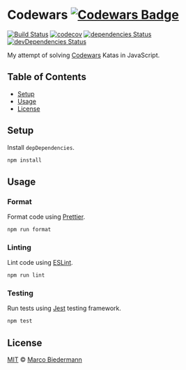 # Codewars [![Codewars Badge](https://www.codewars.com/users/marcobiedermann/badges/micro)](https://www.codewars.com/users/marcobiedermann)

[![Build Status](https://img.shields.io/travis/com/marcobiedermann/codewars)](https://travis-ci.com/marcobiedermann/codewars)
[![codecov](https://img.shields.io/codecov/c/gh/marcobiedermann/codewars)](https://codecov.io/gh/marcobiedermann/codewars)
[![dependencies Status](https://img.shields.io/david/marcobiedermann/codewars)](https://david-dm.org/marcobiedermann/codewars)
[![devDependencies Status](https://img.shields.io/david/dev/marcobiedermann/codewars)](https://david-dm.org/marcobiedermann/codewars?type=dev)

My attempt of solving [Codewars](https://www.codewars.com/) Katas in JavaScript.

## Table of Contents

- [Setup](#setup)
- [Usage](#usage)
- [License](#license)

## Setup

Install `depDependencies`.

```sh
npm install
```

## Usage

### Format

Format code using [Prettier](https://prettier.io/).

```sh
npm run format
```

### Linting

Lint code using [ESLint](https://eslint.org/).

```sh
npm run lint
```

### Testing

Run tests using [Jest](https://jestjs.io/) testing framework.

```sh
npm test
```

## License

[MIT](LICENSE) © [Marco Biedermann](https://github.com/marcobiedermann)

